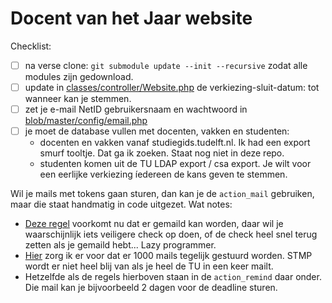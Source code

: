 # Docent van het Jaar website

Checklist:

- [ ] na verse clone: `git submodule update --init --recursive` zodat alle modules zijn gedownload. 
- [ ] update in [classes/controller/Website.php](blob/master/classes/Controller/Website.php#L2) de verkiezing-sluit-datum: tot wanneer kan je stemmen.
- [ ] zet je e-mail NetID gebruikersnaam en wachtwoord in [blob/master/config/email.php](blob/master/config/email.php)
- [ ] je moet de database vullen met docenten, vakken en studenten:
  - docenten en vakken vanaf studiegids.tudelft.nl. Ik had een export smurf tooltje. Dat ga ik zoeken. Staat nog niet in deze repo.
  - studenten komen uit de TU LDAP export / csa export. Je wilt voor een eerlijke verkiezing íedereen de kans geven te stemmen.

Wil je mails met tokens gaan sturen, dan kan je de `action_mail` gebruiken, maar die staat handmatig in code uitgezet. Wat notes:
- [Deze regel](blob/master/classes/Controller/Default.php#L14) voorkomt nu dat er gemaild kan worden, daar wil je waarschijnlijk iets veiligere check op doen, of de check heel snel terug zetten als je gemaild hebt... Lazy programmer.
- [Hier](blob/master/classes/Controller/Default.php#L42-L44) zorg ik er voor dat er 1000 mails tegelijk gestuurd worden. STMP wordt er niet heel blij van als je heel de TU in een keer mailt.
- Hetzelfde als de regels hierboven staan in de `action_remind` daar onder. Die mail kan je bijvoorbeeld 2 dagen voor de deadline sturen. 
